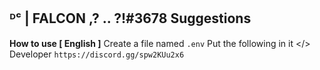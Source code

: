 ## ᴰᶜ | FALCON ,?  .. ?!#3678 Suggestions
**How to use [ English ]**
Create a file named `.env` Put the following in it
</> Developer `https://discord.gg/spw2KUu2x6`
```
